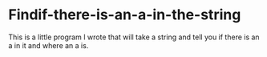 # Findif-there-is-an-a-in-the-string
This is a little program I wrote that will take a string and tell you if there is an a in it and where an a is.
